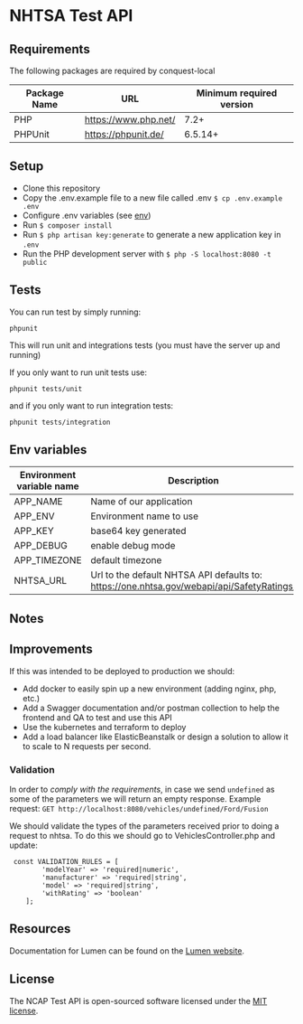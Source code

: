 # NHTSA Test API

## Requirements

The following packages are required by conquest-local

| Package Name | URL | Minimum required version |
| ------------ | --- | ------------------------ |
| PHP | https://www.php.net/ | 7.2+ |
| PHPUnit | https://phpunit.de/ | 6.5.14+ |

## Setup

- Clone this repository
- Copy the .env.example file to a new file called .env `$ cp .env.example .env`
- Configure .env variables (see [env](#env))
- Run `$ composer install`
- Run `$ php artisan key:generate` to generate a new application key in `.env`
- Run the PHP development server with `$ php -S localhost:8080 -t public`

## Tests

You can run test by simply running:

    phpunit

This will run unit and integrations tests (you must have the server up and running)

If you only want to run unit tests use:

    phpunit tests/unit

and if you only want to run integration tests:

    phpunit tests/integration

## <a name="env"></a> Env variables

| Environment variable name | Description |
| ------------ | ------------------------ |
| APP_NAME | Name of our application |
| APP_ENV |  Environment name to use |
| APP_KEY |  base64 key generated |
| APP_DEBUG | enable debug mode  |
| APP_TIMEZONE | default timezone  |
| NHTSA_URL | Url to the default NHTSA API defaults to: https://one.nhtsa.gov/webapi/api/SafetyRatings/ |


## Notes

## Improvements

If this was intended to be deployed to production we should:
- Add docker to easily spin up a new environment (adding nginx, php, etc.)
- Add a Swagger documentation and/or postman collection to help the frontend and QA to test and use this API
- Use the kubernetes and terraform to deploy
- Add a load balancer like ElasticBeanstalk or design a solution to allow it to scale to N requests per second.

### Validation
In order to *comply with the requirements*, in case we send `undefined` as some of the parameters we will return an empty response.
Example request: `GET http://localhost:8080/vehicles/undefined/Ford/Fusion`

We should validate the types of the parameters received prior to doing a request to nhtsa. To do this we should go to VehiclesController.php
and update:

```
 const VALIDATION_RULES = [
        'modelYear' => 'required|numeric',
        'manufacturer' => 'required|string',
        'model' => 'required|string',
        'withRating' => 'boolean'
    ];
```


## Resources

Documentation for Lumen can be found on the [Lumen website](https://lumen.laravel.com/docs).

## License

The NCAP Test API is open-sourced software licensed under the [MIT license](https://opensource.org/licenses/MIT).
